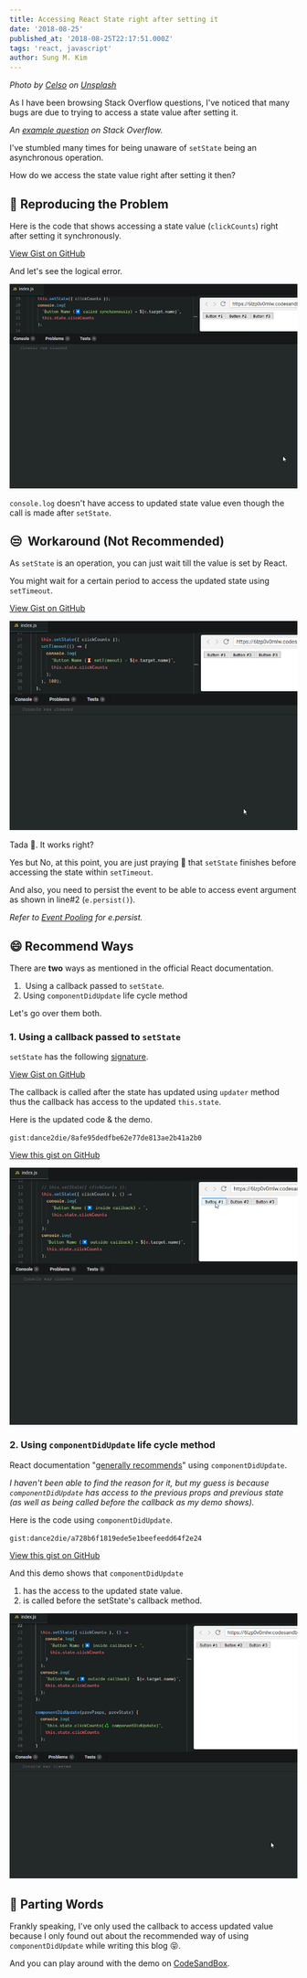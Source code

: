 ```yaml
---
title: Accessing React State right after setting it
date: '2018-08-25'
published_at: '2018-08-25T22:17:51.000Z'
tags: 'react, javascript'
author: Sung M. Kim
---
```


_Photo by [Celso](https://unsplash.com/photos/4RZx2k4sDj8?utm_source=unsplash&utm_medium=referral&utm_content=creditCopyText) on [Unsplash](https://unsplash.com/search/photos/sequence?utm_source=unsplash&utm_medium=referral&utm_content=creditCopyText)_

As I have been browsing Stack Overflow questions, I've noticed that many bugs are due to trying to access a state value after setting it.

_An [example question](https://stackoverflow.com/questions/51412391) on Stack Overflow._

I've stumbled many times for being unaware of `setState` being an asynchronous operation.

How do we access the state value right after setting it then?

## 😬 Reproducing the Problem

Here is the code that shows accessing a state value (`clickCounts`) right after setting it synchronously.

[View Gist on GitHub](https://gist.github.com/dance2die/5098bb920c1cd569d1c38bf750cd3f94)

And let's see the logical error.

![](./images/synchronous-call.gif)

`console.log` doesn't have access to updated state value even though the call is made after `setState`.

## 😒  Workaround (Not Recommended)

As `setState` is an operation, you can just wait till the value is set by React.

You might wait for a certain period to access the updated state using `setTimeout`.

[View Gist on GitHub](https://gist.github.com/dance2die/9735e8714ab1796f41ec30dea6a2ea81)

![](./images/setTimeout.gif)

Tada 🎉. It works right?

Yes but No, at this point, you are just praying 🙏 that `setState` finishes before accessing the state within `setTimeout`.

And also, you need to persist the event to be able to access event argument as shown in line#2 (`e.persist()`).

_Refer to [Event Pooling](https://reactjs.org/docs/events.html#event-pooling) for e.persist._

## 😄 Recommend Ways

There are **two** ways as mentioned in the official React documentation.

1.  Using a callback passed to `setState`.
2. Using `componentDidUpdate` life cycle method

Let's go over them both.

### 1\. Using a callback passed to `setState`

`setState` has the following [signature](https://reactjs.org/docs/react-component.html#setstate).

[View Gist on GitHub](https://gist.github.com/dance2die/7c39e80f4b587e0c1f92e77a28333b52)

The callback is called after the state has updated using `updater` method thus the callback has access to the updated `this.state`.

Here is the updated code & the demo.  

``gist:dance2die/8afe95dedfbe62e77de813ae2b41a2b0``

<a href="https://gist.github.com/dance2die/8afe95dedfbe62e77de813ae2b41a2b0">View this gist on GitHub</a>

![](./images/using-callback.gif)

### 2\. Using `componentDidUpdate` life cycle method  

React documentation "[generally recommends](https://reactjs.org/docs/react-component.html#setstate)" using `componentDidUpdate`.

_I haven't been able to find the reason for it, but my guess is because `componentDidUpdate` has access to the previous props and previous state (as well as being called before the callback as my demo shows)._

Here is the code using `componentDidUpdate`.

``gist:dance2die/a728b6f1819ede5e1beefeedd64f2e24``

<a href="https://gist.github.com/dance2die/a728b6f1819ede5e1beefeedd64f2e24">View this gist on GitHub</a>

And this demo shows that `componentDidUpdate`  

1. has the access to the updated state value.
2. is called before the setState's callback method.

![](./images/componentDidUpdate.gif)

## 👋 Parting Words

Frankly speaking, I've only used the callback to access updated value because I only found out about the recommended way of using `componentDidUpdate` while writing this blog 😝.

And you can play around with the demo on [CodeSandBox](https://codesandbox.io/s/6lzp0v0mlw).

